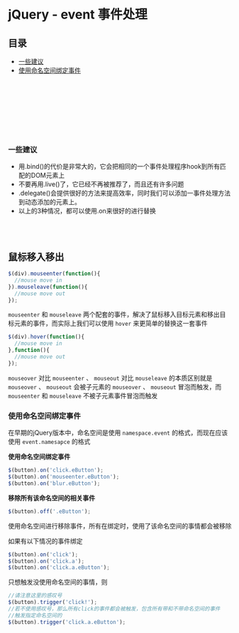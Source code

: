 jQuery - event 事件处理
========================================

## 目录

- [一些建议](#一些建议)
- [使用命名空间绑定事件](#使用命名空间绑定事件)

<br><br><br><br><br><br><br>

### 一些建议

- 用.bind()的代价是非常大的，它会把相同的一个事件处理程序hook到所有匹配的DOM元素上
- 不要再用.live()了，它已经不再被推荐了，而且还有许多问题
- .delegate()会提供很好的方法来提高效率，同时我们可以添加一事件处理方法到动态添加的元素上。
- 以上的3种情况，都可以使用.on来很好的进行替换

<br><br>

## 鼠标移入移出

```js
$(div).mouseenter(function(){
  //mouse move in
}).mouseleave(function(){
  //mouse move out
});
```
`mouseenter` 和 `mouseleave` 两个配套的事件，解决了鼠标移入目标元素和移出目标元素的事件，而实际上我们可以使用 `hover` 来更简单的替换这一套事件

```js
$(div).hover(function(){
  //mouse move in
},function(){
  //mouse move out
});
```

`mouseover` 对比 `mouseenter` 、 `mouseout` 对比 `mouseleave` 的本质区别就是 `mouseover` 、 `mouseout` 会被子元素的 `mouseover` 、 `mouseout` 冒泡而触发，而 `mouseenter` 和 `mouseleave` 不被子元素事件冒泡而触发


### 使用命名空间绑定事件

在早期的jQuery版本中，命名空间是使用 `namespace.event` 的格式，而现在应该使用 `event.namesapce` 的格式

**使用命名空间绑定事件**
```js
$(button).on('click.eButton');
$(button).on('mouseenter.eButton');
$(button).on('blur.eButton');
```

**移除所有该命名空间的相关事件**

```js
$(button).off('.eButton');
```

使用命名空间进行移除事件，所有在绑定时，使用了该命名空间的事情都会被移除

如果有以下情况的事件绑定
```js
$(button).on('click');
$(button).on('click.a');
$(button).on('click.a.eButton');
```
只想触发没使用命名空间的事情，则
```js
//请注意这里的感叹号
$(button).trigger('click!');
//若不使用感叹号，那么所有click的事件都会被触发，包含所有带和不带命名空间的事件
//触发指定命名空间的
$(button).trigger('click.a.eButton');
```
